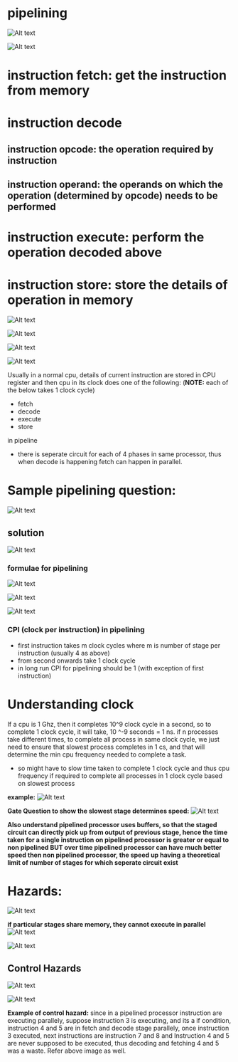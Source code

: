 # pipelining

![Alt text](image-81.png)


![Alt text](image-82.png)

# instruction fetch:  get the instruction from memory

# instruction decode
## instruction opcode: the operation required by instruction
## instruction operand: the operands on which the operation (determined by opcode) needs to be performed

# instruction execute: perform the operation decoded above

# instruction store: store the details of operation in memory


![Alt text](image-83.png)

![Alt text](image-84.png)

![Alt text](image-85.png)

![Alt text](image-86.png)

Usually in a normal cpu, details of current instruction are stored in CPU register and then cpu in its clock does one of the following:
(**NOTE:** each of the below takes 1 clock cycle)
- fetch
- decode
- execute
- store

in pipeline 
- there is seperate circuit for each of 4 phases in same processor, thus when decode is happening fetch can happen in parallel.


# Sample pipelining question:


![Alt text](image-89.png)

## solution

![Alt text](image-90.png)

### formulae for pipelining

![Alt text](image-91.png)

![Alt text](image-92.png)

![Alt text](image-93.png)

### CPI (clock per instruction) in pipelining
 - first instruction takes m clock cycles where m is number of stage per instruction (usually 4 as above)
 - from second onwards take 1 clock cycle
 - in long run CPI for pipelining should be 1 (with exception of first instruction)


# Understanding clock

If a cpu is 1 Ghz, then it completes 10^9 clock cycle in a second, so to complete 1 clock cycle, it will take, 10 ^-9 seconds = 1 ns.
if n processes take different times, to complete all process in same clock cycle, we just need to ensure that slowest process completes in 1 cs, and that will determine the min cpu frequency needed to complete a task.

- so might have to slow time taken to complete 1 clock cycle and thus cpu frequency if required to complete all processes in 1 clock cycle based on slowest process

**example:** 
![Alt text](image-99.png)

**Gate Question to show the slowest stage determines speed:**
![Alt text](image-102.png)

**Also understand pipelined processor uses buffers, so that the staged circuit can directly pick up from output of previous stage, hence the time taken for a single instruction on pipelined processor is greater or equal to non pipelined BUT over time pipelined processor can have much better speed then non pipelined processor, the speed up having a theoretical limit of number of stages for which seperate circuit exist**

# Hazards:

![Alt text](image-113.png)


**if particular stages share memory, they cannot execute in parallel**
![Alt text](image-114.png)

![Alt text](image-115.png)

## Control Hazards

![Alt text](image-116.png)


![Alt text](image-117.png)

**Example of control hazard:** since in a pipelined processor instruction are executing parallely, suppose instruction 3 is executing, and its a if condition, instruction 4 and 5 are in fetch and decode stage parallely, once instruction 3 executed, next instructions are instruction 7 and 8 and Instruction 4 and 5 are never supposed to be executed, thus decoding and fetching 4 and 5 was a waste.
Refer above image as well.

